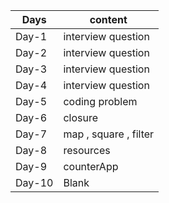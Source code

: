 | Days   | content               |
| ------ | --------------------- |
| Day-1  | interview question    |
| Day-2  | interview question    |
| Day-3  | interview question    |
| Day-4  | interview question    |
| Day-5  | coding problem        |
| Day-6  | closure               |
| Day-7  | map , square , filter |
| Day-8  | resources             |
| Day-9  | counterApp            |
| Day-10 | Blank                 |
